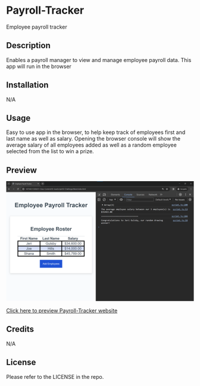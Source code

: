 # Payroll-Tracker
Employee payroll tracker

## Description
Enables a payroll manager to view and manage employee payroll data. This app will run in the browser

## Installation
N/A

## Usage
Easy to use app in the browser, to help keep track of employees first and last name as well as salary. Opening the browser console will show the average salary of all employees added as well as a random employee selected from the list to win a prize. 

## Preview
![preview of My Payroll Tracker](./assets/images/03-javascript-homework-console-demo.png)

[Click here to preview Payroll-Tracker website]()

## Credits
N/A

## License
Please refer to the LICENSE in the repo.
